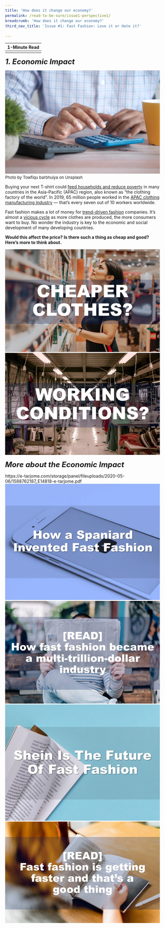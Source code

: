 ```yaml
---
title: 'How does it change our economy?'
permalink: /read-to-be-sure/issue1-perspective1/
breadcrumb: 'How does it change our economy?'
third_nav_title: 'Issue #1: Fast Fashion: Love it or Hate it?'

---
```


| **1-Minute Read** |
| :---------------: |
|                   |

***<font size=5>1. Economic Impact</font>***    

![](../images/towfiqu-barbhuiya-JhevWHCbVyw-unsplash.jpg)<font size="2">Photo by Towfiqu barbhuiya on Unsplash</font>

Buying your next T-shirt could [feed households and reduce poverty](https://www.ilo.org/wcmsp5/groups/public/---asia/---ro-bangkok/documents/briefingnote/wcms_758626.pdf) in many countries in the Asia-Pacific (APAC) region, also known as “the clothing factory of the world”. In 2019, 65 million people worked in the [APAC clothing manufacturing industry](https://www.ilo.org/wcmsp5/groups/public/---ed_dialogue/---sector/documents/publication/wcms_669355.pdf) — that’s every seven out of 10 workers worldwide.

Fast fashion makes a lot of money for [trend-driven fashion](https://www.vox.com/the-goods/22573682/shein-future-of-fast-fashion-explained) companies. It’s almost a [vicious cycle](https://www.npr.org/2013/03/11/174013774/in-trendy-world-of-fast-fashion-styles-arent-made-to-last) as more clothes are produced, the more consumers want to buy. No wonder the industry is key to the economic and social development of many developing countries.

**Would this affect the price? Is there such a thing as cheap and good? Here’s more to think about.**

<div>
<div class="row is-multiline">
    <div class="col is-half-desktop is-half-tablet">
<a href="/read-to-be-sure/issue1-perspective2/"><img src="../images/rtbs1-perspective2.jpg" alt="image 2"></a>
</div>
    <div class="col is-half-desktop is-half-tablet">
<a href="/read-to-be-sure/issue1-perspective4/"><img src="../images/rtbs1-perspective4.jpg" alt="image 4"></a>
</div>
</div>	
</div>


***<font size=5>More about the Economic Impact</font>***

<div>https://e-tarjome.com/storage/panel/fileuploads/2020-05-06/1588762187_E14818-e-tarjome.pdf
<div class="row is-multiline">
    <div class="col is-half-desktop is-half-tablet">
<a href="https://youtu.be/Ir1b-ez2x5g"><img src="../images/rtbs1-watch1.jpg" alt="image 2"></a>
</div>
    <div class="col is-half-desktop is-half-tablet">
<a href="https://www.businessofbusiness.com/articles/examining-fast-fashions-appeal-and-issues/"><img src="../images/rtbs1-read1.jpg" alt="image 4"></a>
</div>
        <div class="col is-half-desktop is-half-tablet">
<a href="https://e-tarjome.com/storage/panel/fileuploads/2020-05-06/1588762187_E14818-e-tarjome.pdf"><img src="../images/rtbs1-read2.jpg" alt="image 2"></a>
</div>
    <div class="col is-half-desktop is-half-tablet">
<a href="https://www.themanufacturer.com/articles/fast-fashion-getting-faster-thats-good-thing/"><img src="../images/rtbs1-read3.jpg" alt="image 4"></a>
</div>
</div>	
</div>



